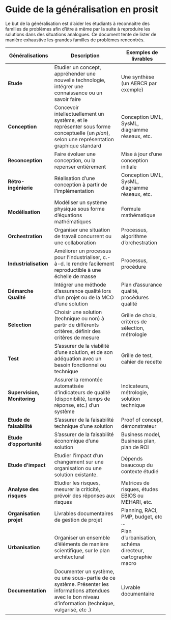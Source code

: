 # Guide de la généralisation en prosit

Le but de la généralisation est d’aider les étudiants à reconnaitre des familles de problèmes afin d’être à même par la suite à reproduire les solutions dans des situations analogues. Ce document tente de lister de manière exhaustive les grandes familles de problèmes rencontrés.

| Généralisations  | Description | Exemples de livrables |
| --- | --- | --- |
| **Etude** | Etudier un concept, appréhender une nouvelle technologie, intégrer une connaissance ou un savoir faire | Une synthèse (un AERCR par exemple) |
| **Conception** | Concevoir intellectuellement un système, et le représenter sous forme conceptuelle (un *plan*), selon une représentation graphique standard | Conception UML, SysML, diagramme réseaux, etc. |
| **Reconception** | Faire évoluer une conception, ou la repenser entièrement | Mise à jour d’une conception initiale |
| **Rétro-ingénierie** | Réalisation d’une conception à partir de l’implémentation | Conception UML, SysML, diagramme réseaux, etc. |
| **Modélisation** | Modéliser un système physique sous forme d’équations mathématiques | Formule mathématique |
| **Orchestration** | Organiser une situation de travail concurrent ou une collaboration | Processus, algorithme d’orchestration |
| **Industrialisation** | Améliorer un processus pour l’industrialiser, c.-à-d. le rendre facilement reproductible à une échelle de masse | Processus, procédure |
| **Démarche Qualité** | Intégrer une méthode d’assurance qualité lors d’un projet ou de la MCO d’une solution | Plan d’assurance qualité, procédures qualité |
| **Sélection** | Choisir une solution (technique ou non) à partir de différents critères, définir des critères de mesure | Grille de choix, critères de sélection, métrologie |
| **Test** | S’assurer de la viabilité d’une solution, et de son adéquation avec un besoin fonctionnel ou technique | Grille de test, cahier de recette |
| **Supervision, Monitoring** | Assurer la remontée automatisée d’indicateurs de qualité (disponibilité, temps de réponse, etc.) d’un système | Indicateurs, métrologie, solution technique |
| **Etude de faisabilité** | S’assurer de la faisabilité technique d’une solution | Proof of concept, démonstrateur |
| **Etude d’opportunité** | S’assurer de la faisabilité économique d’une solution | Business model, Business plan, plan de ROI |
| **Etude d’impact** | Etudier l’impact d’un changement sur une organisation ou une solution existante. | Dépends beaucoup du contexte étudié |
| **Analyse des risques** | Etudier les risques, mesurer la criticité, prévoir des réponses aux risques | Matrices de risques, études EBIOS ou MEHARI, etc. |
| **Organisation projet** | Livrables documentaires de gestion de projet | Planning, RACI, PMP, budget, etc … |
| **Urbanisation** | Organiser un ensemble d’éléments de manière scientifique, sur le plan architectural | Plan d’urbanisation, schéma directeur, cartographie macro |
| **Documentation** | Documenter un système, ou une sous-partie de ce système. Présenter les informations attendues  avec le bon niveau d’information (technique, vulgarisé, etc .) | Livrable documentaire  |
